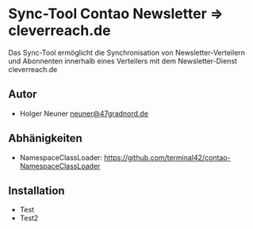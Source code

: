 Sync-Tool Contao Newsletter => cleverreach.de
=============================================

Das Sync-Tool ermöglicht die Synchronisation von Newsletter-Verteilern und Abonnenten innerhalb eines Verteilers mit dem Newsletter-Dienst cleverreach.de

## Autor ##
* Holger Neuner <neuner@47gradnord.de>

## Abhänigkeiten ##
* NamespaceClassLoader: https://github.com/terminal42/contao-NamespaceClassLoader

## Installation ##
*   Test
*   Test2